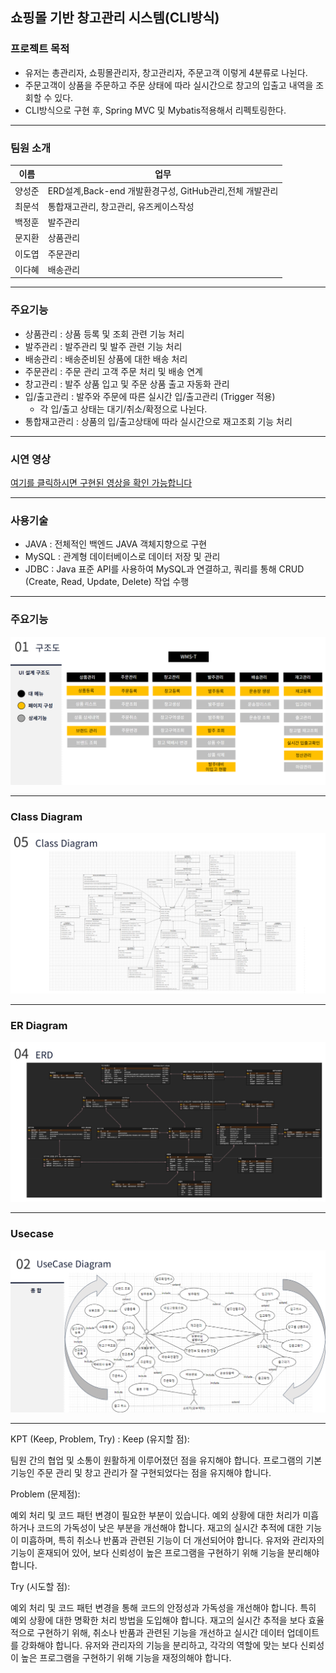 
<h2>쇼핑몰 기반 창고관리 시스템(CLI방식)</h2>

<h3>프로젝트 목적</h3>
<ul>
<li>유저는 총관리자, 쇼핑몰관리자, 창고관리자, 주문고객 이렇게 4분류로 나뉜다.</li>
<li>주문고객이 상품을 주문하고 주문 상태에 따라 실시간으로 창고의 입출고 내역을 조회할 수 있다.</li>
<li>CLI방식으로 구현 후, Spring MVC 및 Mybatis적용해서 리펙토링한다. </li>
</ul>

---
<h3>팀원 소개</h3>

| 이름 |                                                                      업무 |
| --- | --- |
| 양성준  | ERD설계,Back-end 개발환경구성, GitHub관리,전체 개발관리  |
| 최문석  | 통합재고관리, 창고관리, 유즈케이스작성  |
| 백정훈 | 발주관리 |
| 문지환 | 상품관리 |
| 이도엽 | 주문관리 |
| 이다혜 | 배송관리 |

---
<h3>주요기능</h3>

- 상품관리 : 상품 등록 및 조회 관련 기능 처리
- 발주관리 : 발주관리 및 발주 관련 기능 처리
- 배송관리 : 배송준비된 상품에 대한 배송 처리
- 주문관리 : 주문 관리 고객 주문 처리 및 배송 연계
- 창고관리 : 발주 상품 입고 및 주문 상품 출고 자동화 관리
- 입/출고관리 : 발주와 주문에 따른 실시간 입/출고관리 (Trigger 적용)
  - 각 입/출고 상태는 대기/취소/확정으로 나뉜다.
- 통합재고관리 : 상품의 입/출고상태에 따라 실시간으로 재고조회 기능 처리

---
### 시연 영상

[여기를 클릭하시면 구현된 영상을 확인 가능합니다](https://www.youtube.com/watch?v=cJ7K8-btvWc)

---
### 사용기술

- JAVA : 전체적인 백엔드 JAVA 객체지향으로 구현
- MySQL : 관계형 데이터베이스로 데이터 저장 및 관리
- JDBC : Java 표준 API를 사용하여 MySQL과 연결하고, 쿼리를 통해 CRUD (Create, Read, Update, Delete) 작업 수행

---
### 주요기능 
![Class Diagram](src/image/주요기능.png)

---
### Class Diagram
![Class Diagram](src/image/Class다이어그램.png)

---
### ER Diagram
![ERDiagram](src/image/ER다이어그램.png)

---
### Usecase
![Usecase](src/image/유즈케이스.png)

---

KPT (Keep, Problem, Try) :
Keep (유지할 점):

팀원 간의 협업 및 소통이 원활하게 이루어졌던 점을 유지해야 합니다.
프로그램의 기본 기능인 주문 관리 및 창고 관리가 잘 구현되었다는 점을 유지해야 합니다.
 

Problem (문제점):

예외 처리 및 코드 패턴 변경이 필요한 부분이 있습니다. 예외 상황에 대한 처리가 미흡하거나 코드의 가독성이 낮은 부분을 개선해야 합니다.
재고의 실시간 추적에 대한 기능이 미흡하며, 특히 취소나 반품과 관련된 기능이 더 개선되어야 합니다.
유저와 관리자의 기능이 혼재되어 있어, 보다 신뢰성이 높은 프로그램을 구현하기 위해 기능을 분리해야 합니다.
 

Try (시도할 점):

예외 처리 및 코드 패턴 변경을 통해 코드의 안정성과 가독성을 개선해야 합니다. 특히 예외 상황에 대한 명확한 처리 방법을 도입해야 합니다.
재고의 실시간 추적을 보다 효율적으로 구현하기 위해, 취소나 반품과 관련된 기능을 개선하고 실시간 데이터 업데이트를 강화해야 합니다.
유저와 관리자의 기능을 분리하고, 각각의 역할에 맞는 보다 신뢰성이 높은 프로그램을 구현하기 위해 기능을 재정의해야 합니다.


